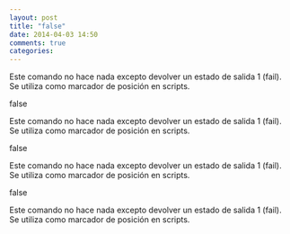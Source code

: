 ```yaml
---
layout: post
title: "false"
date: 2014-04-03 14:50
comments: true
categories: 
---
```

Este comando no hace nada excepto devolver un estado de salida 1 (fail). Se utiliza como marcador de posición en scripts.

false

Este comando no hace nada excepto devolver un estado de salida 1 (fail). Se utiliza como marcador de posición en scripts.

false

Este comando no hace nada excepto devolver un estado de salida 1 (fail). Se utiliza como marcador de posición en scripts.

false

Este comando no hace nada excepto devolver un estado de salida 1 (fail). Se utiliza como marcador de posición en scripts.

